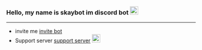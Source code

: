 ### Hello, my name is skaybot im discord bot <img src="https://github.com/darshanr27/darshanr27/blob/master/Assets/Hi.gif" width="22px">

---

- invite me [invite bot](https://discord.com/api/oauth2/authorize?client_id=821544166877298688&permissions=8&scope=bot
)
- Support server [support server](https://discord.gg/4mphTx78nf) <img src="https://cdn.discordapp.com/emojis/856406341240094760.gif?v=1" width="22px">
